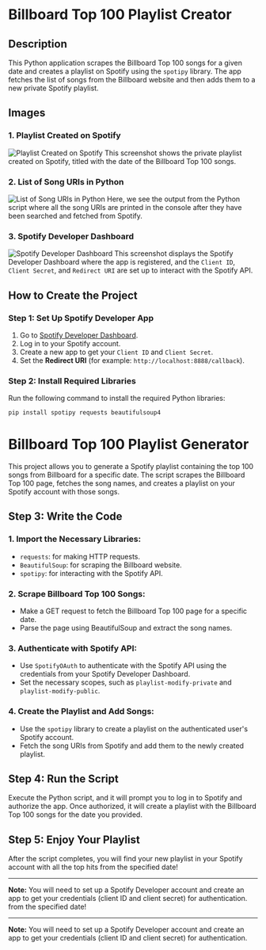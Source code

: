 # Billboard Top 100 Playlist Creator

## Description

This Python application scrapes the Billboard Top 100 songs for a given date and creates a playlist on Spotify using the `spotipy` library. The app fetches the list of songs from the Billboard website and then adds them to a new private Spotify playlist.

## Images

### 1. Playlist Created on Spotify
![Playlist Created on Spotify](https://github.com/user-attachments/assets/2d37dbab-1d80-4f75-9275-df3e961942f7)
This screenshot shows the private playlist created on Spotify, titled with the date of the Billboard Top 100 songs.

### 2. List of Song URIs in Python
![List of Song URIs in Python](https://github.com/user-attachments/assets/313a28c0-245a-4a0c-9767-5fdfda31e970)
Here, we see the output from the Python script where all the song URIs are printed in the console after they have been searched and fetched from Spotify.

### 3. Spotify Developer Dashboard
![Spotify Developer Dashboard](https://github.com/user-attachments/assets/21450c89-7a79-4dc0-83b8-07a1109bbe72)
This screenshot displays the Spotify Developer Dashboard where the app is registered, and the `Client ID`, `Client Secret`, and `Redirect URI` are set up to interact with the Spotify API.

## How to Create the Project

### Step 1: Set Up Spotify Developer App
1. Go to [Spotify Developer Dashboard](https://developer.spotify.com/dashboard/applications).
2. Log in to your Spotify account.
3. Create a new app to get your `Client ID` and `Client Secret`.
4. Set the **Redirect URI** (for example: `http://localhost:8888/callback`).

### Step 2: Install Required Libraries
Run the following command to install the required Python libraries:

```bash
pip install spotipy requests beautifulsoup4
```

# Billboard Top 100 Playlist Generator

This project allows you to generate a Spotify playlist containing the top 100 songs from Billboard for a specific date. The script scrapes the Billboard Top 100 page, fetches the song names, and creates a playlist on your Spotify account with those songs.

## Step 3: Write the Code

### 1. Import the Necessary Libraries:
- `requests`: for making HTTP requests.
- `BeautifulSoup`: for scraping the Billboard website.
- `spotipy`: for interacting with the Spotify API.

### 2. Scrape Billboard Top 100 Songs:
- Make a GET request to fetch the Billboard Top 100 page for a specific date.
- Parse the page using BeautifulSoup and extract the song names.

### 3. Authenticate with Spotify API:
- Use `SpotifyOAuth` to authenticate with the Spotify API using the credentials from your Spotify Developer Dashboard.
- Set the necessary scopes, such as `playlist-modify-private` and `playlist-modify-public`.

### 4. Create the Playlist and Add Songs:
- Use the `spotipy` library to create a playlist on the authenticated user's Spotify account.
- Fetch the song URIs from Spotify and add them to the newly created playlist.

## Step 4: Run the Script

Execute the Python script, and it will prompt you to log in to Spotify and authorize the app. Once authorized, it will create a playlist with the Billboard Top 100 songs for the date you provided.

## Step 5: Enjoy Your Playlist

After the script completes, you will find your new playlist in your Spotify account with all the top hits from the specified date!

---

**Note:** You will need to set up a Spotify Developer account and create an app to get your credentials (client ID and client secret) for authentication.
from the specified date!

---

**Note:** You will need to set up a Spotify Developer account and create an app to get your credentials (client ID and client secret) for authentication.
